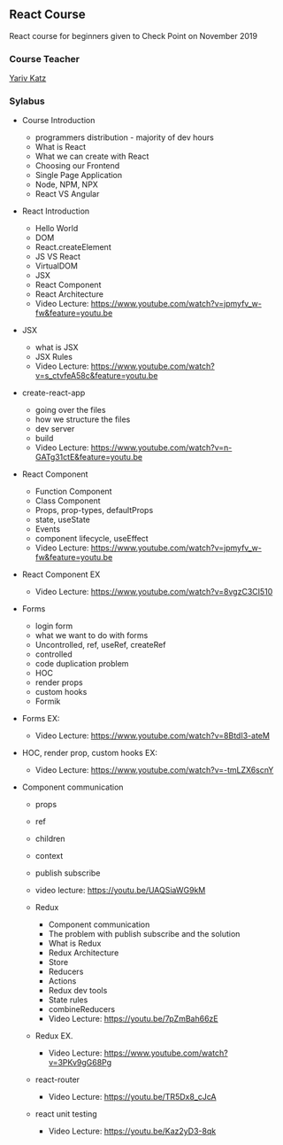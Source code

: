## React Course

React course for beginners given to Check Point on November 2019

### Course Teacher

[Yariv Katz](https://il.linkedin.com/in/yariv-katz "Yariv Katz")

### Sylabus

- Course Introduction
  - programmers distribution - majority of dev hours
  - What is React
  - What we can create with React
  - Choosing our Frontend
  - Single Page Application
  - Node, NPM, NPX
  - React VS Angular

- React Introduction
  - Hello World
  - DOM
  - React.createElement
  - JS VS React
  - VirtualDOM
  - JSX
  - React Component
  - React Architecture
  - Video Lecture: https://www.youtube.com/watch?v=jpmyfv_w-fw&feature=youtu.be

- JSX
  - what is JSX
  - JSX Rules
  - Video Lecture: https://www.youtube.com/watch?v=s_ctvfeA58c&feature=youtu.be

- create-react-app
  - going over the files
  - how we structure the files
  - dev server
  - build
  - Video Lecture: https://www.youtube.com/watch?v=n-GATg31ctE&feature=youtu.be

- React Component
  - Function Component
  - Class Component
  - Props, prop-types, defaultProps
  - state, useState
  - Events
  - component lifecycle, useEffect
  - Video Lecture: https://www.youtube.com/watch?v=jpmyfv_w-fw&feature=youtu.be

- React Component EX
  - Video Lecture: https://www.youtube.com/watch?v=8vgzC3CI510

- Forms
  - login form
  - what we want to do with forms
  - Uncontrolled, ref, useRef, createRef
  - controlled
  - code duplication problem
  - HOC
  - render props
  - custom hooks
  - Formik

- Forms EX:
  - Video Lecture: https://www.youtube.com/watch?v=8BtdI3-ateM

- HOC, render prop, custom hooks EX:
  - Video Lecture: https://www.youtube.com/watch?v=-tmLZX6scnY

- Component communication
  - props
  - ref
  - children
  - context
  - publish subscribe
  - video lecture: https://youtu.be/UAQSiaWG9kM

  - Redux
    - Component communication
    - The problem with publish subscribe and the solution
    - What is Redux
    - Redux Architecture
    - Store
    - Reducers
    - Actions
    - Redux dev tools 
    - State rules
    - combineReducers
    - Video Lecture: https://youtu.be/7pZmBah66zE

  - Redux EX.
    - Video Lecture: https://www.youtube.com/watch?v=3PKv9gG68Pg

  - react-router
    - Video Lecture: https://youtu.be/TR5Dx8_cJcA

  - react unit testing
    - Video Lecture: https://youtu.be/Kaz2yD3-8qk


